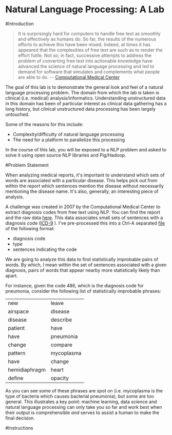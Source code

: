Natural Language Processing: A Lab
=========

#Introduction

> It is surprisingly hard for computers to handle free text as smoothly
> and effectively as humans do. So far, the results of the numerous
> efforts to achieve this have been mixed. Indeed, at times it has
> appeared that the complexities of free text are such as to render the
> effort futile. Not so; in fact, successive attempts to address the
> problem of converting free text into actionable knowledge have advanced
> the science of natural language processing and led to demand for
> software that simulates and complements what people are able to do. 
-- [Computational Medical Center](http://computationalmedicine.org/challenge/previous)

The goal of this lab is to demonstrate the general look and feel of a
natural language processing problem.  The domain from which the lab is
taken is clinical (i.e. medical) analysis/informatics.  Understanding
unstructured data in this domain has been of particular interest as
 clinical data gathering has a long history, but clinical unstructured 
data processing has been largely untouched. 


Some of the reasons for this include:
* Complexity/difficulty of natural language processing
* The need for a platform to parallelize this processing

In the course of this lab, you will be exposed to a NLP problem and
asked to solve it using open source NLP libraries and Pig/Hadoop.

#Problem Statement

When analyzing medical reports, it's important to understand which sets
of words are associated with a particular disease. This helps pick out
from within the report which sentences mention the disease without
necessarily mentioning the disease name.  It's also, generally, an
interesting piece of analysis.

A challenge was created in 2007 by the Computational Medical Center to
extract diagnosis codes from free text using NLP.  You can find the
report and the raw data
[here](http://computationalmedicine.org/challenge/previous).
This data associates small sets of sentences with a diagnosis code 
([ICD-9](http://en.wikipedia.org/wiki/Diagnosis_code) ).  I've
pre-processed this into a Ctrl-A separated
[file](https://raw.github.com/cestella/NLPDemo/solution/NLPDemo/src/main/data/sentences.dat) of the following format:
* diagnosis code
* type
* sentences indicating the code

We are going to analyze this data to find statistically improbable pairs
of words.  By which, I mean within the set of sentences associated with
a given diagnosis, pairs of words that appear nearby more statistically
likely than apart.

For instance, given the code 486, which is the diagnosis code for
pneumonia, consider the following list of statistically improbable
phrases:
<table>
<tr><td>new</td><td>leave</td></tr>
<tr><td>airspace</td><td>disease</td></tr>
<tr><td>disease</td><td>describe</td></tr> 
<tr><td>patient</td><td>have</td></tr> 
<tr><td>have</td><td>pneumonia</td></tr> 
<tr><td>change</td><td>compare</td></tr> 
<tr><td>pattern</td><td>mycoplasma</td></tr> 
<tr><td>have</td><td>change</td></tr> 
<tr><td>hemidiaphragm</td><td>heart</td></tr> 
<tr><td>define</td><td>opacity</td></tr>
</table> 

As you can see some of these phrases are spot on (i.e. mycoplasma is
the type of bacteria which causes bacterial pneumonia), but some are
too general.  This illustrates a key point: machine learning, data
science and natural language processing can only take you so far and
work best when their output is comprehensible *and* serves to assist a
human to make the final decision.

#Instructions

